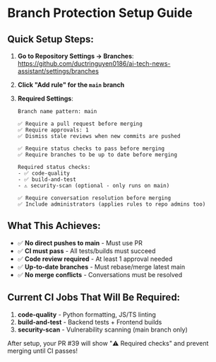 # Branch Protection Setup Guide

## Quick Setup Steps:

1. **Go to Repository Settings → Branches**:
   https://github.com/ductringuyen0186/ai-tech-news-assistant/settings/branches

2. **Click "Add rule" for the `main` branch**

3. **Required Settings**:
   ```
   Branch name pattern: main
   
   ✅ Require a pull request before merging
   ✅ Require approvals: 1
   ✅ Dismiss stale reviews when new commits are pushed
   
   ✅ Require status checks to pass before merging
   ✅ Require branches to be up to date before merging
   
   Required status checks:
   - ✅ code-quality
   - ✅ build-and-test
   - ⚠️ security-scan (optional - only runs on main)
   
   ✅ Require conversation resolution before merging
   ✅ Include administrators (applies rules to repo admins too)
   ```

## What This Achieves:

- ✅ **No direct pushes to main** - Must use PR
- ✅ **CI must pass** - All tests/builds must succeed  
- ✅ **Code review required** - At least 1 approval needed
- ✅ **Up-to-date branches** - Must rebase/merge latest main
- ✅ **No merge conflicts** - Conversations must be resolved

## Current CI Jobs That Will Be Required:

1. **code-quality** - Python formatting, JS/TS linting
2. **build-and-test** - Backend tests + Frontend builds
3. **security-scan** - Vulnerability scanning (main branch only)

After setup, your PR #39 will show "⚠️ Required checks" and prevent merging until CI passes!
